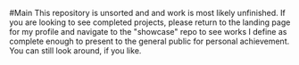 #Main
This repository is unsorted and and work is most likely unfinished. If you are looking to see 
completed projects, please return to the landing page for my profile and navigate to the 
"showcase" repo to see works I define as complete enough to present to the general public for
personal achievement. You can still look around, if you like.